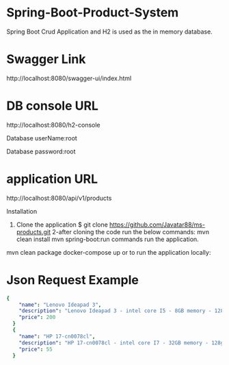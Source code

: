 # Spring-Boot-Product-System
Spring Boot Crud Application and H2 is used as the in memory database.
# Swagger Link
http://localhost:8080/swagger-ui/index.html
# DB console URL 
http://localhost:8080/h2-console

Database userName:root

Database password:root

# application URL 
http://localhost:8080/api/v1/products

Installation
1. Clone the application
 $ git clone https://github.com/Javatar88/ms-products.git
2-after  cloning the code run the below commands:
mvn clean install
mvn spring-boot:run
commands run the application.



mvn clean package
docker-compose up
or to run the application locally:

# Json Request Example
```yaml
{
    "name": "Lenovo Ideapad 3",
    "description": "Lenovo Ideapad 3 - intel core I5 - 8GB memory - 128gb ssd",
    "price": 200
  }
  {
    "name": "HP 17-cn0078cl",
    "description": "HP 17-cn0078cl - intel core I7 - 32GB memory - 128gb ssd",
    "price": 55
  }
